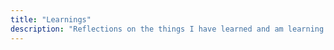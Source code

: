 ```yaml
---
title: "Learnings"
description: "Reflections on the things I have learned and am learning. Geared towards software engineering takes"
---
```

